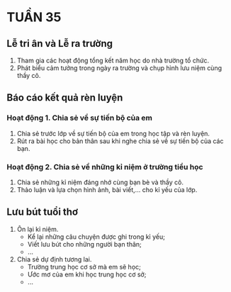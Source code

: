 # TUẦN 35

## Lễ tri ân và Lễ ra trường
1. Tham gia các hoạt động tổng kết năm học do nhà trường tổ chức.
2. Phát biểu cảm tưởng trong ngày ra trường và chụp hình lưu niệm cùng thầy cô.

## Báo cáo kết quả rèn luyện
### Hoạt động 1. Chia sẻ về sự tiến bộ của em
1. Chia sẻ trước lớp về sự tiến bộ của em trong học tập và rèn luyện.
2. Rút ra bài học cho bản thân sau khi nghe chia sẻ về sự tiến bộ của các bạn.

### Hoạt động 2. Chia sẻ về những kỉ niệm ở trường tiểu học
1. Chia sẻ những kỉ niệm đáng nhớ cùng bạn bè và thầy cô.
2. Thảo luận và lựa chọn hình ảnh, bài viết,... cho kỉ yếu của lớp.

## Lưu bút tuổi thơ
1. Ôn lại kỉ niệm.
    - Kể lại những câu chuyện được ghi trong kỉ yếu;
    - Viết lưu bút cho những người bạn thân;
    - ...
2. Chia sẻ dự định tương lai.
    - Trường trung học cơ sở mà em sẽ học;
    - Ước mơ của em khi học trung học cơ sở;
    - ...
